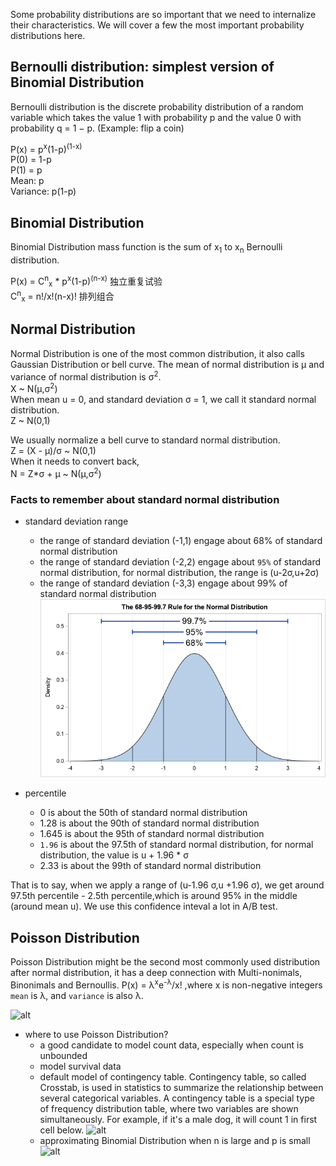 Some probability distributions are so important that we need to internalize their characteristics. We will cover a few the most important probability distributions here. 


## Bernoulli distribution: simplest version of Binomial Distribution
Bernoulli distribution is the discrete probability distribution of a random variable which takes the value 1 with probability p and the value 0 with probability q = 1 − p. (Example: flip a coin)

P(x) = p<sup>x</sup>(1-p)<sup>(1-x)</sup>             
       P(0) = 1-p               
       P(1) = p               
Mean: p                  
Variance: p(1-p)                    


## Binomial Distribution
Binomial Distribution mass function is the sum of x<sub>1</sub> to x<sub>n</sub> Bernoulli distribution.

P(x) = C<sup>n</sup><sub>x</sub> * p<sup>x</sup>(1-p)<sup>(n-x)</sup>   独立重复试验       
C<sup>n</sup><sub>x</sub> = n!/x!(n-x)!  排列组合

## Normal Distribution
Normal Distribution is one of the most common distribution, it also calls Gaussian Distribution or bell curve. The mean of normal distribution is μ and variance of normal distribution is σ<sup>2</sup>.             
X ~ N(μ,σ<sup>2</sup>)                  
When mean u = 0, and standard deviation σ = 1, we call it standard normal distribution.          
Z ~ N(0,1)

We usually normalize a bell curve to standard normal distribution.   
Z = (X - μ)/σ ~ N(0,1)            
When it needs to convert back,             
N = Z*σ + μ ~ N(μ,σ<sup>2</sup>)         

### Facts to remember about standard normal distribution
* standard deviation range
   * the range of standard deviation (-1,1) engage about 68% of standard normal distribution
   * the range of standard deviation (-2,2) engage about ```95%``` of standard normal distribution, for normal distribution, the range is (u-2σ,u+2σ)
   * the range of standard deviation (-3,3) engage about 99% of standard normal distribution
![alt](https://github.com/versehe/AB_Testing_Notebook/blob/master/Statistical%20Inference/02.%20Distribution/normal%20distribution.png)

* percentile
   * 0 is about the 50th of standard normal distribution
   * 1.28 is about the 90th of standard normal distribution
   * 1.645 is about the 95th of standard normal distribution
   * ```1.96``` is about the 97.5th of standard normal distribution, for normal distribution, the value is u + 1.96 * σ
   * 2.33 is about the 99th of standard normal distribution
   
That is to say, when we apply a range of (u-1.96 σ,u +1.96 σ), we get around 97.5th percentile - 2.5th percentile,which is around 95% in the middle (around mean u). We use this confidence inteval a lot in A/B test.   
  

## Poisson Distribution
Poisson Distribution might be the second most commonly used distribution after normal distribution, it has a deep connection with Multi-nonimals, Binonimals and Bernoullis.
P(x) = λ<sup>x</sup>e<sup>-λ</sup>/x!        ,where x is non-negative integers             
```mean``` is λ, and ```variance``` is also λ.           

![alt](https://github.com/versehe/AB_Testing_Notebook/blob/master/Statistical%20Inference/02.%20Distribution/Poisson%20Distribution.png) 
 
* where to use Poisson Distribution?
   * a good candidate to model count data, especially when count is unbounded
   * model survival data
   * default model of contingency table. Contingency table, so called Crosstab, is used in statistics to summarize the relationship between several categorical variables. A contingency table is a special type of frequency distribution table, where two variables are shown simultaneously. For example, if it's a male dog, it will count 1 in first cell below.
![alt](https://github.com/versehe/AB_Testing_Notebook/blob/master/Statistical%20Inference/02.%20Distribution/contingency%20table.jpg)    
   * approximating Binomial Distribution when n is large and p is small
![alt](https://github.com/versehe/AB_Testing_Notebook/blob/master/Statistical%20Inference/02.%20Distribution/Poisson%20approximation%20to%20Binomial%20Distribution.jpg)    
